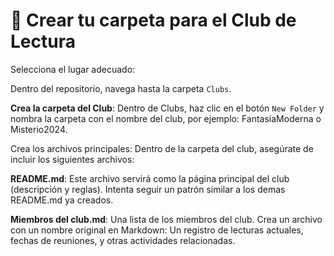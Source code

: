 # 📂 Crear tu carpeta para el Club de Lectura
Selecciona el lugar adecuado:

Dentro del repositorio, navega hasta la carpeta `Clubs`.

**Crea la carpeta del Club**:
Dentro de Clubs, haz clic en el botón `New Folder` y nombra la carpeta con el nombre del club, por ejemplo: FantasíaModerna o Misterio2024.

Crea los archivos principales: Dentro de la carpeta del club, asegúrate de incluir los siguientes archivos:

**README.md**: Este archivo servirá como la página principal del club (descripción y reglas).
Intenta seguir un patrón similar a los demas README.md ya creados.

**Miembros del club.md**: Una lista de los miembros del club.
Crea un archivo con un nombre original en Markdown: Un registro de lecturas actuales, fechas de reuniones, y otras actividades relacionadas.

